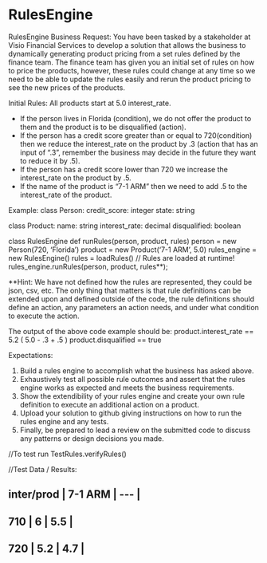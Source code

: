 # RulesEngine
RulesEngine
Business Request:
You have been tasked by a stakeholder at Visio Financial Services to develop a solution that allows the business to dynamically 
generating product pricing from a set rules defined by the finance team. 
The finance team has given you an initial set of rules on how to price the products, 
however, these rules could change at any time so we need to be able 
to update the rules easily and rerun the product pricing to see the new prices of the products.

Initial Rules:
All products start at 5.0 interest_rate.
- If the person lives in Florida (condition), we do not offer the product to them and 
the product is to be disqualified (action).
- If the person has a credit score greater than or equal to 720(condition) 
then we reduce the interest_rate on the product by .3 
(action that has an input of “.3”, remember the business may decide in the future they want to reduce it by .5).
- If the person has a credit score lower than 720 we increase the interest_rate on the product 
by .5.
- If the name of the product is “7-1 ARM” then we need to add .5 to the interest_rate of the
product.

Example:
class Person:
  credit_score: integer
  state: string

class Product:
  name: string
  interest_rate: decimal
  disqualified: boolean

class RulesEngine
  def runRules(person, product, rules)
  person = new Person(720, ‘Florida’)
  product = new Product(‘7-1 ARM’, 5.0)
  rules_engine = new RulesEngine()
  rules = loadRules() // Rules are loaded at runtime!
  rules_engine.runRules(person, product, rules**);

**Hint: We have not defined how the rules are represented, they could be json, csv, etc. The only thing that matters is that rule definitions can be extended upon and defined outside of the code, the rule definitions should define an action, any parameters an action needs, and under what condition to execute the action.

The output of the above code example should be:
product.interest_rate == 5.2 ( 5.0 - .3 + .5 )
product.disqualified == true

Expectations:
1. Build a rules engine to accomplish what the business has asked above.
2. Exhaustively test all possible rule outcomes and assert that the rules engine works as expected and meets the business requirements.
3. Show the extendibility of your rules engine and create your own rule definition to execute an additional action on a product.
4. Upload your solution to github giving instructions on how to run the rules engine and any tests.
5. Finally, be prepared to lead a review on the submitted code to discuss any patterns or design decisions you made.



//To test run TestRules.verifyRules()

//Test Data / Results:

inter/prod | 7-1 ARM | --- |
----------------------------
 710       | 6       | 5.5 |
------------------------
 720       | 5.2     | 4.7 |
------------------------